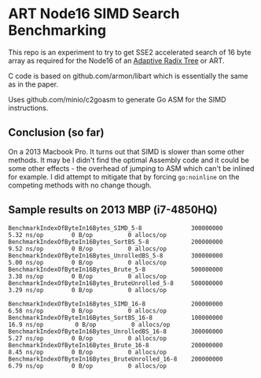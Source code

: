 # ART Node16 SIMD Search Benchmarking

This repo is an experiment to try to get SSE2 accelerated search of 16 byte
array as required for the Node16 of an [Adaptive Radix
Tree](http://www-db.in.tum.de/~leis/papers/ART.pdf) or ART.

C code is based on github.com/armon/libart which is essentially the same as in
the paper.

Uses github.com/minio/c2goasm to generate Go ASM for the SIMD instructions.

## Conclusion (so far)

On a 2013 Macbook Pro. It turns out that SIMD is slower than some other methods.
It may be I didn't find the optimal Assembly code and it could be some other
effects - the overhead of jumping to ASM which can't be inlined for example. I
did attempt to mitigate that by forcing `go:noinline` on the competing methods
with no change though.

## Sample results on 2013 MBP (i7-4850HQ)

```
BenchmarkIndexOfByteIn16Bytes_SIMD_5-8             	300000000	         5.32 ns/op	       0 B/op	       0 allocs/op
BenchmarkIndexOfByteIn16Bytes_SortBS_5-8           	200000000	         9.52 ns/op	       0 B/op	       0 allocs/op
BenchmarkIndexOfByteIn16Bytes_UnrolledBS_5-8       	300000000	         5.00 ns/op	       0 B/op	       0 allocs/op
BenchmarkIndexOfByteIn16Bytes_Brute_5-8            	500000000	         3.38 ns/op	       0 B/op	       0 allocs/op
BenchmarkIndexOfByteIn16Bytes_BruteUnrolled_5-8    	500000000	         3.29 ns/op	       0 B/op	       0 allocs/op

BenchmarkIndexOfByteIn16Bytes_SIMD_16-8            	200000000	         6.58 ns/op	       0 B/op	       0 allocs/op
BenchmarkIndexOfByteIn16Bytes_SortBS_16-8          	100000000	        16.9 ns/op	       0 B/op	       0 allocs/op
BenchmarkIndexOfByteIn16Bytes_UnrolledBS_16-8      	300000000	         5.27 ns/op	       0 B/op	       0 allocs/op
BenchmarkIndexOfByteIn16Bytes_Brute_16-8           	200000000	         8.45 ns/op	       0 B/op	       0 allocs/op
BenchmarkIndexOfByteIn16Bytes_BruteUnrolled_16-8   	200000000	         6.79 ns/op	       0 B/op	       0 allocs/op
```

